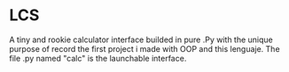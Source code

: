 # LCS
A tiny and rookie calculator interface builded in pure .Py with the unique purpose of record the first project i made with OOP and this lenguaje.
The file .py named "calc" is the launchable interface.
